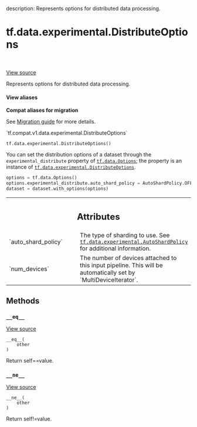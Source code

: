 description: Represents options for distributed data processing.

<div itemscope itemtype="http://developers.google.com/ReferenceObject">
<meta itemprop="name" content="tf.data.experimental.DistributeOptions" />
<meta itemprop="path" content="Stable" />
<meta itemprop="property" content="__eq__"/>
<meta itemprop="property" content="__init__"/>
<meta itemprop="property" content="__ne__"/>
</div>

# tf.data.experimental.DistributeOptions

<!-- Insert buttons and diff -->

<table class="tfo-notebook-buttons tfo-api nocontent" align="left">

</table>

<a target="_blank" class="external" href="/code/stable/tensorflow/python/data/ops/options.py">View source</a>



Represents options for distributed data processing.

<section class="expandable">
  <h4 class="showalways">View aliases</h4>
  <p>
<b>Compat aliases for migration</b>
<p>See
<a href="https://www.tensorflow.org/guide/migrate">Migration guide</a> for
more details.</p>
<p>`tf.compat.v1.data.experimental.DistributeOptions`</p>
</p>
</section>

<pre class="devsite-click-to-copy prettyprint lang-py tfo-signature-link">
<code>tf.data.experimental.DistributeOptions()
</code></pre>



<!-- Placeholder for "Used in" -->

You can set the distribution options of a dataset through the
`experimental_distribute` property of <a href="../../../tf/data/Options.md"><code>tf.data.Options</code></a>; the property is
an instance of <a href="../../../tf/data/experimental/DistributeOptions.md"><code>tf.data.experimental.DistributeOptions</code></a>.

```python
options = tf.data.Options()
options.experimental_distribute.auto_shard_policy = AutoShardPolicy.OFF
dataset = dataset.with_options(options)
```



<!-- Tabular view -->
 <table class="responsive fixed orange">
<colgroup><col width="214px"><col></colgroup>
<tr><th colspan="2"><h2 class="add-link">Attributes</h2></th></tr>

<tr>
<td>
`auto_shard_policy`
</td>
<td>
The type of sharding to use. See <a href="../../../tf/data/experimental/AutoShardPolicy.md"><code>tf.data.experimental.AutoShardPolicy</code></a> for additional information.
</td>
</tr><tr>
<td>
`num_devices`
</td>
<td>
The number of devices attached to this input pipeline. This will be automatically set by `MultiDeviceIterator`.
</td>
</tr>
</table>



## Methods

<h3 id="__eq__"><code>__eq__</code></h3>

<a target="_blank" class="external" href="/code/stable/tensorflow/python/data/util/options.py">View source</a>

<pre class="devsite-click-to-copy prettyprint lang-py tfo-signature-link">
<code>__eq__(
    other
)
</code></pre>

Return self==value.


<h3 id="__ne__"><code>__ne__</code></h3>

<a target="_blank" class="external" href="/code/stable/tensorflow/python/data/util/options.py">View source</a>

<pre class="devsite-click-to-copy prettyprint lang-py tfo-signature-link">
<code>__ne__(
    other
)
</code></pre>

Return self!=value.




